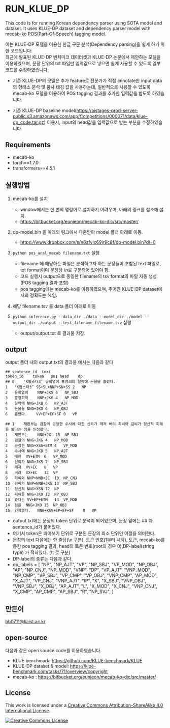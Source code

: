 # RUN_KLUE_DP
This code is for running Korean dependency parser using SOTA model and dataset.
It uses KLUE-DP dataset and dependency parser model with mecab-ko POS(Part-Of-Speech) tagging model.

이는 KLUE-DP 모델을 이용한 한글 구문 분석(Dependency parsing)을 쉽게 하기 위한 코드입니다.   
최근에 발표된 KLUE-DP 벤치마크 데이터셋과 KLUE-DP 논문에서 제안하는 모델을 이용하였으며, 문장 단위의 txt 파일만 입력값으로 넣으면 쉽게 사용할 수 있도록 일부 코드를 수정하였습니다.

+ 기존 KLUE-DP의 모델은 추가 feature로 전문가가 직접 annotate한 input data의 형태소 분석 및 품사 태깅 값을 사용하는데, 일반적으로 사용할 수 있도록 mecab-ko 모델을 이용하여 POS tagging 결과를 추가한 입력값을 받도록 하였습니다.

+ 기존 KLUE-DP baseline model(https://aistages-prod-server-public.s3.amazonaws.com/app/Competitions/000071/data/klue-dp_code.tar.gz) 이용시, input의 head값을 입력값으로 받는 부분을 수정하였습니다.



## Requirements
- mecab-ko
- torch==1.7.0
- transformers==4.5.1

## 실행방법
1. mecab-ko를 설치
   - window에서는 한 번의 명령어로 설치하기 어려우며, 아래의 링크를 참조해 설치.
   - https://bitbucket.org/eunjeon/mecab-ko-dic/src/master/

2. dp-model.bin 을 아래의 링크에서 다운받아 model 폴더 아래로 이동.
   - https://www.dropbox.com/s/n6zfylc69jr9c8f/dp-model.bin?dl=0

3. ```python pos_anal_mecab filename.txt``` 실행
    - filename 에 해당하는 파일은 분석하고자 하는 문장들이 포함된 text 파일로, txt format이며 문장당 \n로 구분되어 있어야 함.
    - 코드 실행시 output으로 동일한 filename의 tsv format의 파일 자동 생성(POS tagging 결과 포함)
    - pos tagging에는 mecab-ko를 이용하였으며, 주어진 KLUE-DP dataset에서의 정확도는 %임.

4. 해당 filename.tsv 를 data 폴더 아래로 이동

5. ```python inference.py --data_dir ./data --model_dir ./model --output_dir ./output --test_filename filename.tsv``` 실행
    - output/output.txt 로 결과물 저장.
    

## output
output 폴더 내의 output.txt의 결과물 예시는 다음과 같다

```
## sentence_id	text
token_id	token	pos	head	dp
## 0	'K팝스타3’ 유희열이 홍정희의 탈락에 눈물을 흘렸다.
1	'K팝스타3’	SS+SL+NNP+SN+SS	2	NP
2	유희열이	NNP+JKS	6	NP_SBJ
3	홍정희의	NNP+JKG	4	NP_MOD
4	탈락에	NNG+JKB	6	NP_AJT
5	눈물을	NNG+JKO	6	NP_OBJ
6	흘렸다.	VV+EP+EF+SF	0	VP

## 1	재판부는 검찰의 공정한 수사에 대한 신뢰가 깨져 버려 최씨와 김씨가 정신적 피해를 봤다는 점을 인정했다.
1	재판부는	NNG+JX	15	NP_SBJ
2	검찰의	NNG+JKG	4	NP_MOD
3	공정한	NNG+XSA+ETM	4	VP_MOD
4	수사에	NNG+JKB	5	NP_AJT
5	대한	VV+ETM	6	VP_MOD
6	신뢰가	NNG+JKS	7	NP_SBJ
7	깨져	VV+EC	8	VP
8	버려	VX+EC	13	VP
9	최씨와	NNP+NNB+JC	10	NP_CNJ
10	김씨가	NNP+NNB+JKS	13	NP_SBJ
11	정신적	NNG+XSN	12	NP
12	피해를	NNG+JKO	13	NP_OBJ
13	봤다는	VV+EP+ETM	14	VP_MOD
14	점을	NNG+JKO	15	NP_OBJ
15	인정했다.	NNG+XSV+EP+EF+SF	0	VP
```
- output.txt에는 문장의 token 단위로 분석이 되어있으며, 문장 앞에는 ## 과 sentence_id가 붙어있다.
- 여기서 token은 띄어쓰기 단위로 구분된 문장의 최소 단위인 어절을 의미한다.
- 문장의 text 다음에는 한 줄당(\n 구분), 토큰 번호(1부터 시작), 토큰, mecab-ko를 통한 pos tagging 결과, head의 토큰 번호(root의 경우 0),DP-label(string type) 가 적혀있다. (\t 로 구분)
- DP-label의 종류는 다음과 같다.
- dp_labels = [
     "NP",
     "NP_AJT",
     "VP",
     "NP_SBJ",
     "VP_MOD",
     "NP_OBJ",
     "AP",
     "NP_CNJ",
     "NP_MOD",
     "VNP",
     "DP",
     "VP_AJT",
     "VNP_MOD",
     "NP_CMP",
     "VP_SBJ",
     "VP_CMP",
     "VP_OBJ",
     "VNP_CMP",
     "AP_MOD",
     "X_AJT",
     "VP_CNJ",
     "VNP_AJT",
     "IP",
     "X",
     "X_SBJ",
     "VNP_OBJ",
     "VNP_SBJ",
     "X_OBJ",
     "AP_AJT",
     "L",
     "X_MOD",
     "X_CNJ",
     "VNP_CNJ",
     "X_CMP",
     "AP_CMP",
     "AP_SBJ",
     "R",
     "NP_SVJ",
 ]
 

## 만든이
bb0711@kaist.ac.kr


## open-source
다음과 같은 open source code를 이용하였습니다.
- KLUE benchmark: https://github.com/KLUE-benchmark/KLUE
- KLUE-DP dataset & model:  https://klue-benchmark.com/tasks/71/overview/copyright
- mecab-ko : https://bitbucket.org/eunjeon/mecab-ko-dic/src/master/

## License

This work is licensed under a <a rel="license" href="http://creativecommons.org/licenses/by-sa/4.0/">Creative Commons Attribution-ShareAlike 4.0 International License</a>.

<a rel="license" href="http://creativecommons.org/licenses/by-sa/4.0/"><img alt="Creative Commons License" style="border-width:0" src="https://i.creativecommons.org/l/by-sa/4.0/88x31.png" /></a><br />
